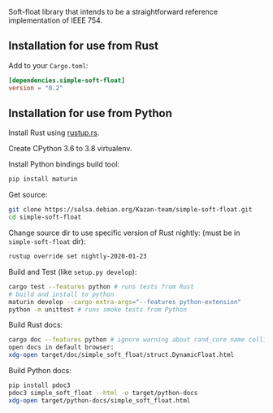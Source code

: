 Soft-float library that intends to be a straightforward reference implementation of IEEE 754.

## Installation for use from Rust

Add to your `Cargo.toml`:

```toml
[dependencies.simple-soft-float]
version = "0.2"
```

## Installation for use from Python

Install Rust using [rustup.rs](https://rustup.rs).

Create CPython 3.6 to 3.8 virtualenv.

Install Python bindings build tool:
```bash
pip install maturin
```

Get source:
```bash
git clone https://salsa.debian.org/Kazan-team/simple-soft-float.git
cd simple-soft-float
```

Change source dir to use specific version of Rust nightly:
(must be in `simple-soft-float` dir):
```bash
rustup override set nightly-2020-01-23
```

Build and Test (like `setup.py develop`):
```bash
cargo test --features python # runs tests from Rust
# build and install to python
maturin develop --cargo-extra-args="--features python-extension"
python -m unittest # runs smoke tests from Python
```

Build Rust docs:
```bash
cargo doc --features python # ignore warning about rand_core name collision
open docs in default browser:
xdg-open target/doc/simple_soft_float/struct.DynamicFloat.html
```

Build Python docs:
```bash
pip install pdoc3
pdoc3 simple_soft_float --html -o target/python-docs
xdg-open target/python-docs/simple_soft_float.html
```
